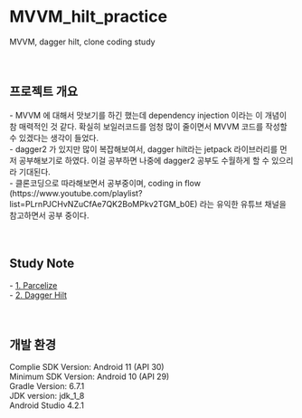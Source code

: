 # MVVM_hilt_practice
MVVM, dagger hilt, clone coding study<br>
<br><br>
<h2>프로젝트 개요</h2>
- MVVM 에 대해서 맛보기를 하긴 했는데 dependency injection 이라는 이 개념이 참 매력적인 것 같다. 확실히 보일러코드를 엄청 많이 줄이면서 MVVM 코드를 작성할 수 있겠다는 생각이 들었다. <br>
- dagger2 가 있지만 많이 복잡해보여서, dagger hilt라는 jetpack 라이브러리를 먼저 공부해보기로 하였다. 이걸 공부하면 나중에 dagger2 공부도 수월하게 할 수 있으리라 기대된다. <br>
- 클론코딩으로 따라해보면서 공부중이며, coding in flow (https://www.youtube.com/playlist?list=PLrnPJCHvNZuCfAe7QK2BoMPkv2TGM_b0E) 라는 유익한 유튜브 채널을 참고하면서 공부 중이다. <br>
<br><br>
<h2>Study Note</h2>
- <a href="https://blog.naver.com/ponson1017/222461899621">1. Parcelize</a> <br>
- <a href="https://blog.naver.com/ponson1017/222467669677">2. Dagger Hilt</a> <br>
<br><br>
<h2>개발 환경</h2>
Complie SDK Version: Android 11 (API 30) <br>
Minimum SDK Version: Android 10 (API 29) <br>
Gradle Version: 6.7.1 <br>
JDK version: jdk_1_8 <br>
Android Studio 4.2.1 <br>

